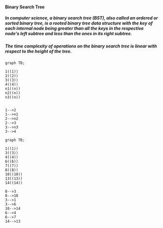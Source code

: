 #### Binary Search Tree
##### In computer science, a binary search tree (BST), also called an ordered or sorted binary tree, is a rooted binary tree data structure with the key of each internal node being greater than all the keys in the respective node's left subtree and less than the ones in its right subtree. 
##### The time complexity of operations on the binary search tree is linear with respect to the height of the tree.


```mermaid 
graph TB;

1((1))
2((2))
3((3))
4((4))
n1((n))
n2((n))
n3((n))


1-->2
1-->n1
2-->n2
2-->3
3-->n3
3-->4

```
```mermaid 
graph TB;

1((1))
3((3))
4((4))
6((6))
7((7))
8((8))
10((10))
13((13))
14((14))

8-->3
8-->10
3-->1
3-->6
10-->14
6-->4
6-->7
14-->13

```
